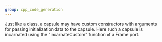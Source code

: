 ```yaml
---
group: cpp_code_generation
---
```

Just like a class, a capsule may have custom constructors with arguments for passing initialization data to the capsule. Here such a capsule is incarnated using the "incarnateCustom" function of a Frame port.
